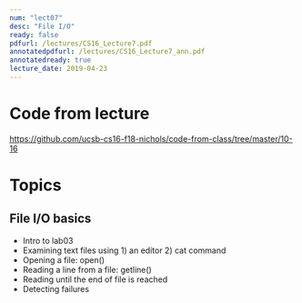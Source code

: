 ```yaml
---
num: "lect07"
desc: "File I/O"
ready: false
pdfurl: /lectures/CS16_Lecture7.pdf
annotatedpdfurl: /lectures/CS16_Lecture7_ann.pdf
annotatedready: true
lecture_date: 2019-04-23
---
```


# Code from lecture

<https://github.com/ucsb-cs16-f18-nichols/code-from-class/tree/master/10-16>

# Topics
## File I/O basics
* Intro to lab03
* Examining text files using 1) an editor 2) cat command
* Opening a file: open()
* Reading a line from a file: getline()
* Reading until the end of file is reached
* Detecting failures

